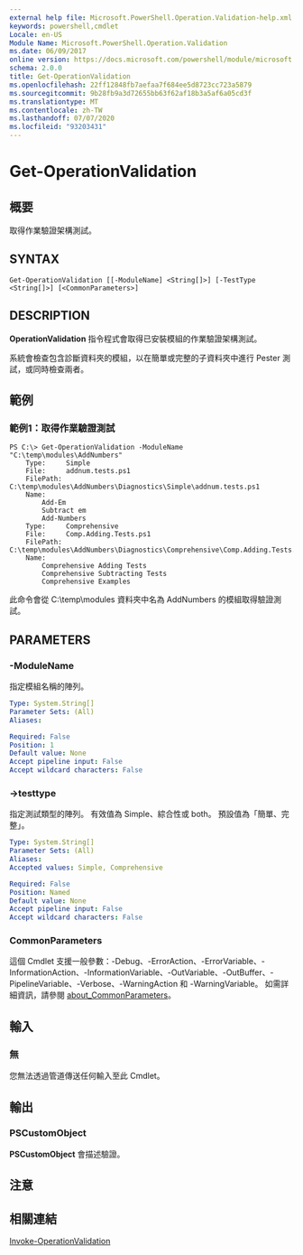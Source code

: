 ```yaml
---
external help file: Microsoft.PowerShell.Operation.Validation-help.xml
keywords: powershell,cmdlet
Locale: en-US
Module Name: Microsoft.PowerShell.Operation.Validation
ms.date: 06/09/2017
online version: https://docs.microsoft.com/powershell/module/microsoft.powershell.operation.validation/get-operationvalidation?view=powershell-5.1&WT.mc_id=ps-gethelp
schema: 2.0.0
title: Get-OperationValidation
ms.openlocfilehash: 22ff12848fb7aefaa7f684ee5d8723cc723a5879
ms.sourcegitcommit: 9b28fb9a3d72655bb63f62af18b3a5af6a05cd3f
ms.translationtype: MT
ms.contentlocale: zh-TW
ms.lasthandoff: 07/07/2020
ms.locfileid: "93203431"
---
```

# Get-OperationValidation

## 概要
取得作業驗證架構測試。

## SYNTAX

```
Get-OperationValidation [[-ModuleName] <String[]>] [-TestType <String[]>] [<CommonParameters>]
```

## DESCRIPTION
**OperationValidation** 指令程式會取得已安裝模組的作業驗證架構測試。

系統會檢查包含診斷資料夾的模組，以在簡單或完整的子資料夾中進行 Pester 測試，或同時檢查兩者。

## 範例

### 範例1：取得作業驗證測試

```
PS C:\> Get-OperationValidation -ModuleName "C:\temp\modules\AddNumbers"
    Type:     Simple
    File:     addnum.tests.ps1
    FilePath: C:\temp\modules\AddNumbers\Diagnostics\Simple\addnum.tests.ps1
    Name:
        Add-Em
        Subtract em
        Add-Numbers
    Type:     Comprehensive
    File:     Comp.Adding.Tests.ps1
    FilePath: C:\temp\modules\AddNumbers\Diagnostics\Comprehensive\Comp.Adding.Tests.ps1
    Name:
        Comprehensive Adding Tests
        Comprehensive Subtracting Tests
        Comprehensive Examples
```

此命令會從 C:\temp\modules 資料夾中名為 AddNumbers 的模組取得驗證測試。

## PARAMETERS

### -ModuleName
指定模組名稱的陣列。

```yaml
Type: System.String[]
Parameter Sets: (All)
Aliases:

Required: False
Position: 1
Default value: None
Accept pipeline input: False
Accept wildcard characters: False
```

### ->testtype
指定測試類型的陣列。
有效值為 Simple、綜合性或 both。
預設值為「簡單、完整」。

```yaml
Type: System.String[]
Parameter Sets: (All)
Aliases:
Accepted values: Simple, Comprehensive

Required: False
Position: Named
Default value: None
Accept pipeline input: False
Accept wildcard characters: False
```

### CommonParameters
這個 Cmdlet 支援一般參數：-Debug、-ErrorAction、-ErrorVariable、-InformationAction、-InformationVariable、-OutVariable、-OutBuffer、-PipelineVariable、-Verbose、-WarningAction 和 -WarningVariable。 如需詳細資訊，請參閱 [about_CommonParameters](https://go.microsoft.com/fwlink/?LinkID=113216)。

## 輸入

### 無
您無法透過管道傳送任何輸入至此 Cmdlet。

## 輸出

### PSCustomObject
**PSCustomObject** 會描述驗證。

## 注意

## 相關連結

[Invoke-OperationValidation](Invoke-OperationValidation.md)
